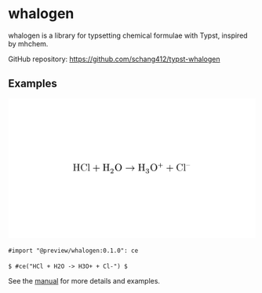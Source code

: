 # whalogen

whalogen is a library for typsetting chemical formulae with Typst, inspired by mhchem.

GitHub repository: https://github.com/schang412/typst-whalogen

## Examples

![](gallery/example.png)

```typst
#import "@preview/whalogen:0.1.0": ce

$ #ce("HCl + H2O -> H3O+ + Cl-") $
```

See the [manual](manual.pdf) for more details and examples.
